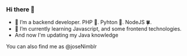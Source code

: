 ### Hi there 👋

- 🔭 I’m a backend developer. PHP 🐘. Pyhton 🐍. NodeJS 🍀.
- 🌱 I’m currently learning Javascript, and some frontend technologies.
- And now I'm updating my Java knowledge

You can also find me as @joseNimblr

<!--
**jomilto/jomilto** is a ✨ _special_ ✨ repository because its `README.md` (this file) appears on your GitHub profile.

Here are some ideas to get you started:

- 🔭 I’m currently working on ...
- 🌱 I’m currently learning ...
- 👯 I’m looking to collaborate on ...
- 🤔 I’m looking for help with ...
- 💬 Ask me about ...
- 📫 How to reach me: ...
- 😄 Pronouns: ...
- ⚡ Fun fact: ...
-->

